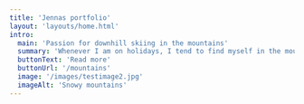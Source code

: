 ```yaml
---
title: 'Jennas portfolio'
layout: 'layouts/home.html'
intro:
  main: 'Passion for downhill skiing in the mountains'
  summary: 'Whenever I am on holidays, I tend to find myself in the mountains. In the winter time I go downhill skiing and in the summer time hiking.'
  buttonText: 'Read more'
  buttonUrl: '/mountains'
  image: '/images/testimage2.jpg'
  imageAlt: 'Snowy mountains'
---
```

